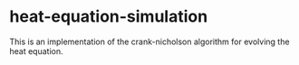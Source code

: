 # heat-equation-simulation
This is an implementation of the crank-nicholson algorithm for evolving the heat equation.
